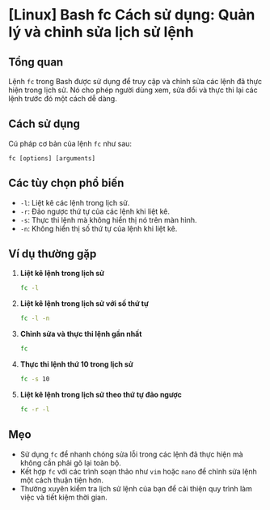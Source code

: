 # [Linux] Bash fc Cách sử dụng: Quản lý và chỉnh sửa lịch sử lệnh

## Tổng quan
Lệnh `fc` trong Bash được sử dụng để truy cập và chỉnh sửa các lệnh đã thực hiện trong lịch sử. Nó cho phép người dùng xem, sửa đổi và thực thi lại các lệnh trước đó một cách dễ dàng.

## Cách sử dụng
Cú pháp cơ bản của lệnh `fc` như sau:
```
fc [options] [arguments]
```

## Các tùy chọn phổ biến
- `-l`: Liệt kê các lệnh trong lịch sử.
- `-r`: Đảo ngược thứ tự của các lệnh khi liệt kê.
- `-s`: Thực thi lệnh mà không hiển thị nó trên màn hình.
- `-n`: Không hiển thị số thứ tự của lệnh khi liệt kê.

## Ví dụ thường gặp
1. **Liệt kê lệnh trong lịch sử**
   ```bash
   fc -l
   ```

2. **Liệt kê lệnh trong lịch sử với số thứ tự**
   ```bash
   fc -l -n
   ```

3. **Chỉnh sửa và thực thi lệnh gần nhất**
   ```bash
   fc
   ```

4. **Thực thi lệnh thứ 10 trong lịch sử**
   ```bash
   fc -s 10
   ```

5. **Liệt kê lệnh trong lịch sử theo thứ tự đảo ngược**
   ```bash
   fc -r -l
   ```

## Mẹo
- Sử dụng `fc` để nhanh chóng sửa lỗi trong các lệnh đã thực hiện mà không cần phải gõ lại toàn bộ.
- Kết hợp `fc` với các trình soạn thảo như `vim` hoặc `nano` để chỉnh sửa lệnh một cách thuận tiện hơn.
- Thường xuyên kiểm tra lịch sử lệnh của bạn để cải thiện quy trình làm việc và tiết kiệm thời gian.